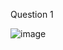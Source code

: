 Question 1


![image](https://github.com/Kaypaloski/ITT440/assets/140033367/fddeb2c0-a2af-4c7c-95be-d23ac7ae1409)
